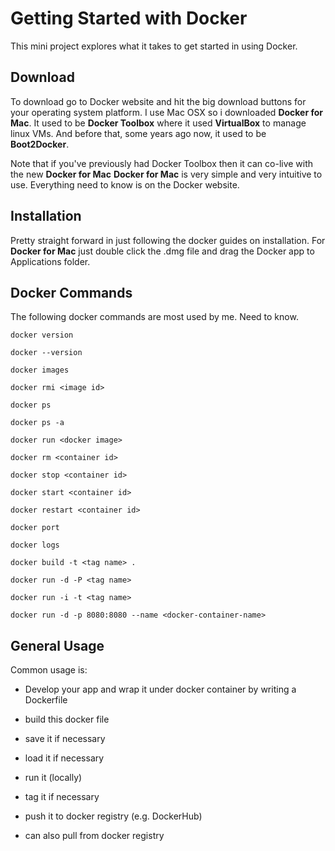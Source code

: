 # Getting Started with Docker

This mini project explores what it takes to get started in using Docker.

## Download

To download go to Docker website and hit the big download buttons for your operating system platform.
I use Mac OSX so i downloaded __Docker for Mac__. 
It used to be __Docker Toolbox__ where it used __VirtualBox__ to manage linux VMs.
And before that, some years ago now, it used to be __Boot2Docker__.

Note that if you've previously had Docker Toolbox then it can co-live with the new __Docker for Mac__
__Docker for Mac__ is very simple and very intuitive to use. Everything need to know is on the Docker website.


## Installation

Pretty straight forward in just following the docker guides on installation. For __Docker for Mac__ just double click the .dmg file and drag the Docker app to Applications folder.

## Docker Commands

The following docker commands are most used by me. Need to know.

```
docker version
```

```
docker --version
```

```
docker images
```

```
docker rmi <image id>
```

```
docker ps
```

```
docker ps -a
```

```
docker run <docker image>
```

```
docker rm <container id>
```

```
docker stop <container id>
```

```
docker start <container id>
```

```
docker restart <container id>
```

```
docker port
```

```
docker logs
```

```
docker build -t <tag name> .
```

```
docker run -d -P <tag name>
```

```
docker run -i -t <tag name>
```

```
docker run -d -p 8080:8080 --name <docker-container-name>
```

## General Usage

Common usage is:

- Develop your app and wrap it under docker container by writing a Dockerfile
- build this docker file
- save it if necessary
- load it if necessary
- run it (locally)
- tag it if necessary
- push it to docker registry (e.g. DockerHub)

- can also pull from docker registry 

